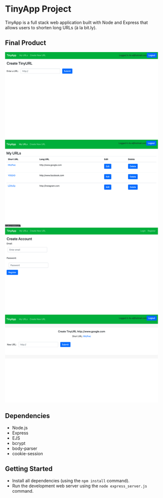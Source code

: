 # TinyApp Project

TinyApp is a full stack web application built with Node and Express that allows users to shorten long URLs (à la bit.ly).

## Final Product

!["Create URL Page"](/docs/create-url.png)
!["My URLs Page"](/docs/my-urls.png)
!["Registration Page"](/docs/registration-page.png)
!["Short URL page"](/docs/short-url.png)



## Dependencies

- Node.js
- Express
- EJS
- bcrypt
- body-parser
- cookie-session

## Getting Started

- Install all dependencies (using the `npm install` command).
- Run the development web server using the `node express_server.js` command.